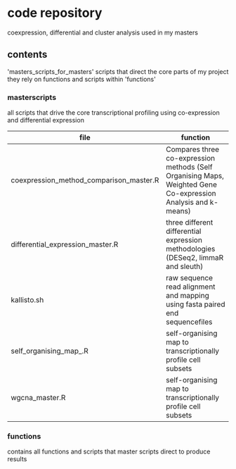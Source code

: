 # code repository

coexpression, differential and cluster analysis used in my masters

## contents
'masters_scripts_for_masters'
  scripts that direct the core parts of my project
  they rely on functions and scripts within 'functions'

### masterscripts

all scripts that drive the core transcriptional profiling using co-expression and differential expression

| file | function |
| ------ | ----------- |
| coexpression_method_comparison_master.R   | Compares three co-expression methods (Self Organising Maps, Weighted Gene Co-expression Analysis and k-means) |
| differential_expression_master.R | three different differential expression methodologies (DESeq2, limmaR and sleuth)|
| kallisto.sh    | raw sequence read alignment and mapping using fasta paired end sequencefiles  |
| self_organising_map_.R    | self-organising map to transcriptionally profile cell subsets  |
| wgcna_master.R    | self-organising map to transcriptionally profile cell subsets  |

### functions

contains all functions and scripts that master scripts direct to produce results





